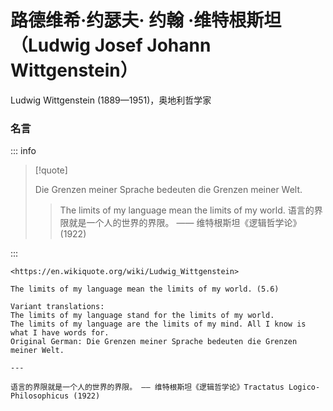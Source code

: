 # 路德维希‧约瑟夫‧ 约翰 ‧维特根斯坦（Ludwig Josef Johann Wittgenstein）

Ludwig Wittgenstein (1889—1951)，奥地利哲学家

### 名言

::: info

> [!quote]
>
> Die Grenzen meiner Sprache bedeuten die Grenzen meiner Welt.
>
> > The limits of my language mean the limits of my world.
> > 语言的界限就是一个人的世界的界限。 —— 维特根斯坦《逻辑哲学论》(1922)

:::

```
<https://en.wikiquote.org/wiki/Ludwig_Wittgenstein>

The limits of my language mean the limits of my world. (5.6)

Variant translations:
The limits of my language stand for the limits of my world.
The limits of my language are the limits of my mind. All I know is what I have words for.
Original German: Die Grenzen meiner Sprache bedeuten die Grenzen meiner Welt.

---

语言的界限就是一个人的世界的界限。 —— 维特根斯坦《逻辑哲学论》Tractatus Logico-Philosophicus (1922)
```
